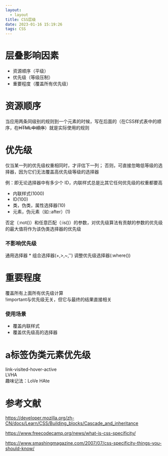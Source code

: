 ```yaml
---
layout:
  - layout
title: CSS层级
date: 2023-01-16 15:19:26
tags: CSS
---
```


# 层叠影响因素

* 资源顺序（平级）
* 优先级（等级压制）
* 重要程度（覆盖所有优先级）

# 资源顺序

当应用两条同级别的规则到一个元素的时候，写在后面的（在CSS样式表中的顺序，<s>在HTML中顺序</s>）就是实际使用的规则

# 优先级

仅当某一列的优先级权重相同时，才评估下一列；
否则，可直接忽略低等级的选择器，因为它们无法覆盖高优先级等级的选择器

例：即无论选择器中有多少个 ID，内联样式总是比其它任何优先级的权重都要高

* 内联样式(1000)
* ID(100)
* 类，伪类，属性选择器(10)
* 元素，伪元素（如::after）(1)

否定（:not()）和任意匹配（:is()）的参数，对优先级算法有贡献的参数的优先级的最大值将作为该伪类选择器的优先级

### 不影响优先级
通用选择器 \* 组合选择器(+,>,~,'') 调整优先级选择器(:where())

# 重要程度
覆盖所有上面所有优先级计算  
!important与优先级无关，但它与最终的结果直接相关

### 使用场景
* 覆盖内联样式
* 覆盖优先级高的选择器

# a标签伪类元素优先级
link-visited-hover-active   
LVHA  
趣味记法：LoVe HAte

# 参考文献

https://developer.mozilla.org/zh-CN/docs/Learn/CSS/Building_blocks/Cascade_and_inheritance

https://www.freecodecamp.org/news/what-is-css-specificity/

https://www.smashingmagazine.com/2007/07/css-specificity-things-you-should-know/










